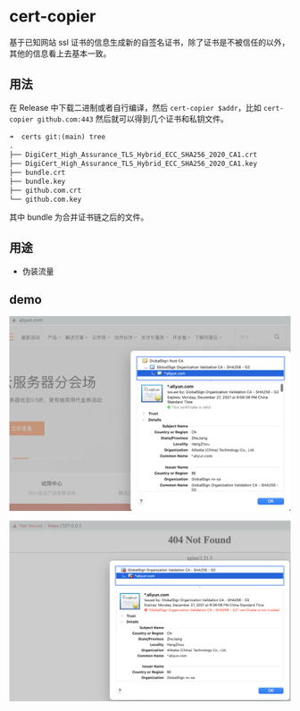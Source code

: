 # cert-copier

基于已知网站 ssl 证书的信息生成新的自签名证书，除了证书是不被信任的以外，其他的信息看上去基本一致。

## 用法

在 Release 中下载二进制或者自行编译，然后 `cert-copier $addr`，比如 `cert-copier github.com:443` 然后就可以得到几个证书和私钥文件。

```
➜  certs git:(main) tree
.
├── DigiCert_High_Assurance_TLS_Hybrid_ECC_SHA256_2020_CA1.crt
├── DigiCert_High_Assurance_TLS_Hybrid_ECC_SHA256_2020_CA1.key
├── bundle.crt
├── bundle.key
├── github.com.crt
└── github.com.key
```

其中 bundle 为合并证书链之后的文件。

## 用途

 - 伪装流量

## demo

![](assets/real-aliyun.png)

![](assets/self-signed-aliyun.png)
